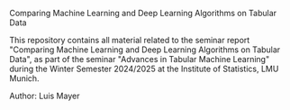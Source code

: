 Comparing Machine Learning and Deep Learning Algorithms on Tabular Data

This repository contains all material related to the seminar report "Comparing Machine Learning and Deep Learning Algorithms on Tabular Data", as part of the seminar "Advances in Tabular Machine Learning" during the Winter Semester 2024/2025 at the Institute of Statistics, LMU Munich.

Author: Luis Mayer
